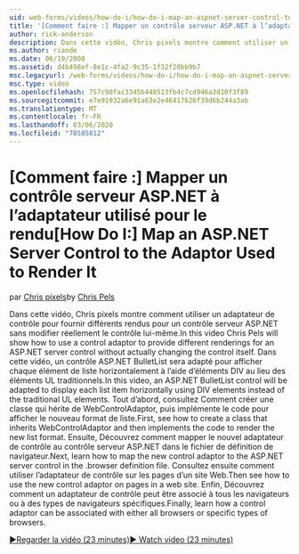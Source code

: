 ```yaml
---
uid: web-forms/videos/how-do-i/how-do-i-map-an-aspnet-server-control-to-the-adaptor-used-to-render-it
title: '[Comment faire :] Mapper un contrôle serveur ASP.NET à l’adaptateur utilisé pour le rendre | Microsoft Docs'
author: rick-anderson
description: Dans cette vidéo, Chris pixels montre comment utiliser un adaptateur de contrôle pour fournir différents rendus pour un contrôle serveur ASP.NET sans modifier réellement le c...
ms.author: riande
ms.date: 06/19/2008
ms.assetid: d4b498ef-8e1c-4fa2-9c35-1f32f20bb9b7
msc.legacyurl: /web-forms/videos/how-do-i/how-do-i-map-an-aspnet-server-control-to-the-adaptor-used-to-render-it
msc.type: video
ms.openlocfilehash: 757c90fac3345b448513fb4c7cd946a3d10f3f89
ms.sourcegitcommit: e7e91932a6e91a63e2e46417626f39d6b244a3ab
ms.translationtype: MT
ms.contentlocale: fr-FR
ms.lasthandoff: 03/06/2020
ms.locfileid: "78585812"
---
```

# <a name="how-do-i-map-an-aspnet-server-control-to-the-adaptor-used-to-render-it"></a><span data-ttu-id="b8ede-103">[Comment faire :] Mapper un contrôle serveur ASP.NET à l’adaptateur utilisé pour le rendu</span><span class="sxs-lookup"><span data-stu-id="b8ede-103">[How Do I:] Map an ASP.NET Server Control to the Adaptor Used to Render It</span></span>

<span data-ttu-id="b8ede-104">par [Chris pixels](https://twitter.com/chrispels)</span><span class="sxs-lookup"><span data-stu-id="b8ede-104">by [Chris Pels](https://twitter.com/chrispels)</span></span>

<span data-ttu-id="b8ede-105">Dans cette vidéo, Chris pixels montre comment utiliser un adaptateur de contrôle pour fournir différents rendus pour un contrôle serveur ASP.NET sans modifier réellement le contrôle lui-même.</span><span class="sxs-lookup"><span data-stu-id="b8ede-105">In this video Chris Pels will show how to use a control adaptor to provide different renderings for an ASP.NET server control without actually changing the control itself.</span></span> <span data-ttu-id="b8ede-106">Dans cette vidéo, un contrôle ASP.NET BulletList sera adapté pour afficher chaque élément de liste horizontalement à l’aide d’éléments DIV au lieu des éléments UL traditionnels.</span><span class="sxs-lookup"><span data-stu-id="b8ede-106">In this video, an ASP.NET BulletList control will be adapted to display each list item horizontally using DIV elements instead of the traditional UL elements.</span></span> <span data-ttu-id="b8ede-107">Tout d’abord, consultez Comment créer une classe qui hérite de WebControlAdaptor, puis implémente le code pour afficher le nouveau format de liste.</span><span class="sxs-lookup"><span data-stu-id="b8ede-107">First, see how to create a class that inherits WebControlAdaptor and then implements the code to render the new list format.</span></span> <span data-ttu-id="b8ede-108">Ensuite, Découvrez comment mapper le nouvel adaptateur de contrôle au contrôle serveur ASP.NET dans le fichier de définition de navigateur.</span><span class="sxs-lookup"><span data-stu-id="b8ede-108">Next, learn how to map the new control adaptor to the ASP.NET server control in the .browser definition file.</span></span> <span data-ttu-id="b8ede-109">Consultez ensuite comment utiliser l’adaptateur de contrôle sur les pages d’un site Web.</span><span class="sxs-lookup"><span data-stu-id="b8ede-109">Then see how to use the new control adaptor on pages in a web site.</span></span> <span data-ttu-id="b8ede-110">Enfin, Découvrez comment un adaptateur de contrôle peut être associé à tous les navigateurs ou à des types de navigateurs spécifiques.</span><span class="sxs-lookup"><span data-stu-id="b8ede-110">Finally, learn how a control adaptor can be associated with either all browsers or specific types of browsers.</span></span>

[<span data-ttu-id="b8ede-111">&#9654;Regarder la vidéo (23 minutes)</span><span class="sxs-lookup"><span data-stu-id="b8ede-111">&#9654; Watch video (23 minutes)</span></span>](https://channel9.msdn.com/Blogs/ASP-NET-Site-Videos/how-do-i-map-an-aspnet-server-control-to-the-adaptor-used-to-render-it)
